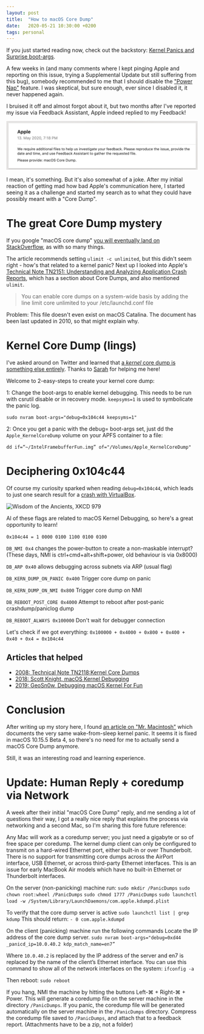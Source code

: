 ```yaml
---
layout: post
title:  "How to macOS Core Dump"
date:   2020-05-21 10:30:00 +0200
tags: personal
---
```


If you just started reading now, check out the backstory: [Kernel Panics and Surprise boot-args](https://steipete.com/posts/kernel-panic-surprise-boot-args/).

A few weeks in (and many comments where I kept pinging Apple and reporting on this issue, trying a Supplemental Update but still suffering from this bug), somebody recommended to me that I should disable the ["Power Nap"](https://support.apple.com/en-gb/HT204032) feature. I was skeptical, but sure enough, ever since I disabled it, it never happened again. 

I bruised it off and almost forgot about it, but two months after I've reported my issue via Feedback Assistant, Apple indeed replied to my Feedback!
 
![Apple Feedback](/assets/img/2020/appleintelframebuffer/feedback.png)

I mean, it's something. But it's also somewhat of a joke. After my initial reaction of getting mad how bad Apple's communication here, I started seeing it as a challenge and started my search as to what they could have possibly meant with a "Core Dump".

# The great Core Dump mystery

If you google "macOS core dump" [you will eventually land on StackOverflow](https://stackoverflow.com/questions/9412156/how-to-generate-core-dumps-in-mac-os-x/12118329 ), as with so many things.

The article recommends setting `ulimit -c unlimited`, but this didn't seem right - how's that related to a kernel panic? Next up I looked into Apple's [Technical Note TN2151:
Understanding and Analyzing Application Crash Reports](ttps://developer.apple.com/library/archive/technotes/tn2124/_index.html#//apple_ref/doc/uid/DTS10003391-CH1-SECCOREDUMPS), which has a section about Core Dumps, and also mentioned `ulimit`.

>You can enable core dumps on a system-wide basis by adding the line limit core unlimited to your /etc/launchd.conf file

Problem: This file doesn't even exist on macOS Catalina. The document has been last updated in 2010, so that might explain why.

# Kernel Core Dump (lings)

I've asked around on Twitter and learned that [a *kernel* core dump is something else entirely](https://twitter.com/gparker/status/1260714803191885825). Thanks to [Sarah](https://twitter.com/winocm/status/1260815939001446406?s=21) for helping me here!

Welcome to 2-easy-steps to create your kernel core dump:

1: Change the boot-args to enable kernel debugging. This needs to be run with csrutil disable or in recovery mode.
`keepsyms=1` is used to symbolicate the panic log.

```
sudo nvram boot-args="debug=0x104c44 keepsyms=1"
```

2: Once you get a panic with the debug= boot-args set, just dd the `Apple_KernelCoreDump` volume on your APFS container to a file:

```
dd if=“~/IntelFramebufferFun.img” of="/Volumes/Apple_KernelCoreDump" 
```

# Deciphering 0x104c44

Of course my curiosity sparked when reading `debug=0x104c44`, which leads to just one search result for a [crash with VirtualBox](https://forums.virtualbox.org/viewtopic.php?f=8&t=92617). 

![Wisdom of the Ancients, XKCD 979](https://imgs.xkcd.com/comics/wisdom_of_the_ancients.png)

Al of these flags are related to macOS Kernel Debugging, so here's a great opportunity to learn!

`0x104c44 = 1 0000 0100 1100 0100 0100`

`DB_NMI 0x4` changes the power-button to create a non-maskable interrupt? (These days, NMI is ctrl+cmd+alt+shift+power, old behaviour is via 0x8000)

`DB_ARP 0x40` allows debugging across subnets via ARP (usual flag)
 
`DB_KERN_DUMP_ON_PANIC 0x400` Trigger core dump on panic

`DB_KERN_DUMP_ON_NMI 0x800` Trigger core dump on NMI

`DB_REBOOT_POST_CORE 0x4000` Attempt to reboot after post-panic crashdump/paniclog dump

`DB_REBOOT_ALWAYS 0x100000` Don't wait for debugger connection

Let's check if we got everything: `0x100000 + 0x4000 + 0x800 + 0x400 + 0x40 + 0x4 = 0x104c44`

## Articles that helped
- [2008: Technical Note TN2118:Kernel Core Dumps](https://developer.apple.com/library/archive/technotes/tn2004/tn2118.html)
- [2018: Scott Knight, macOS Kernel Debugging](https://knight.sc/debugging/2018/08/15/macos-kernel-debugging.html)
- [2019: GeoSn0w, Debugging macOS Kernel For Fun](https://geosn0w.github.io/Debugging-macOS-Kernel-For-Fun/)

# Conclusion
After writing up my story here, I found [an article on "Mr. Macintosh"](https://mrmacintosh.com/10-15-4-update-wake-from-sleep-kernel-panic-in-16-mbpro-2019/) which documents the very same wake-from-sleep kernel panic. It seems it is fixed in macOS 10.15.5 Beta 4, so there's no need for me to actually send a macOS Core Dump anymore.

Still, it was an interesting road and learning experience.

# Update: Human Reply + coredump via Network
A week after their initial "macOS Core Dump" reply, and me sending a lot of questions their way, I got a really nice reply that explains the process via networking and a second Mac, so I'm sharing this fore future reference:

Any Mac will work as a coredump server; you just need a gigabyte or so of free space per coredump. The kernel dump client can only be configured to transmit on a hard-wired Ethernet port, either built-in or over Thunderbolt. There is no support for transmitting core dumps across the AirPort interface, USB Ethernet, or across third-party Ethernet interfaces. This is an issue for early MacBook Air models which have no built-in Ethernet or Thunderbolt interfaces.

On the server (non-panicking) machine run:
`sudo mkdir /PanicDumps`
`sudo chown root:wheel /PanicDumps`
`sudo chmod 1777 /PanicDumps`
`sudo launchctl load -w /System/Library/LaunchDaemons/com.apple.kdumpd.plist`

To verify that the core dump server is active
`sudo launchctl list | grep kdump`
This should return: `- 0 com.apple.kdumpd`

On the client (panicking) machine run the following commands
Locate the IP address of the core dump server.
`sudo nvram boot-args="debug=0xd44 _panicd_ip=10.0.40.2 kdp_match_name=en7”`

Where `10.0.40.2` is replaced by the IP address of the server and en7 is replaced by the name of the client’s Ethernet interface. You can use this command to show all of the network interfaces on the system: `ifconfig -a`

Then reboot: `sudo reboot`

If you hang, NMI the machine by hitting the buttons Left-⌘ + Right-⌘ + Power. This will generate a coredump file on the server machine in the directory `/PanicDumps`. If you panic, the coredump file will be generated automatically on the server machine in the `/PanicDumps` directory. Compress the coredump file saved to `/PanicDumps`, and attach that to a feedback report. (Attachments have to be a zip, not a folder)



